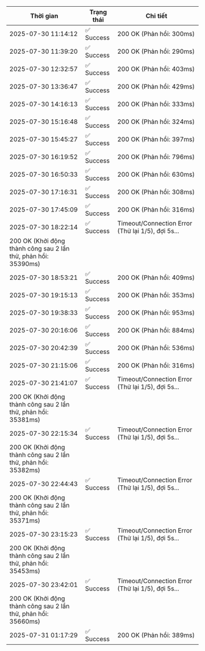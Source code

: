 | Thời gian | Trạng thái | Chi tiết |
|---|---|---|
| 2025-07-30 11:14:12 | ✅ Success | 200 OK (Phản hồi: 300ms) |
| 2025-07-30 11:39:20 | ✅ Success | 200 OK (Phản hồi: 290ms) |
| 2025-07-30 12:32:57 | ✅ Success | 200 OK (Phản hồi: 403ms) |
| 2025-07-30 13:36:47 | ✅ Success | 200 OK (Phản hồi: 429ms) |
| 2025-07-30 14:16:13 | ✅ Success | 200 OK (Phản hồi: 333ms) |
| 2025-07-30 15:16:48 | ✅ Success | 200 OK (Phản hồi: 324ms) |
| 2025-07-30 15:45:27 | ✅ Success | 200 OK (Phản hồi: 397ms) |
| 2025-07-30 16:19:52 | ✅ Success | 200 OK (Phản hồi: 796ms) |
| 2025-07-30 16:50:33 | ✅ Success | 200 OK (Phản hồi: 630ms) |
| 2025-07-30 17:16:31 | ✅ Success | 200 OK (Phản hồi: 308ms) |
| 2025-07-30 17:45:09 | ✅ Success | 200 OK (Phản hồi: 316ms) |
| 2025-07-30 18:22:14 | ✅ Success | Timeout/Connection Error (Thử lại 1/5), đợi 5s...
200 OK (Khởi động thành công sau 2 lần thử, phản hồi: 35390ms) |
| 2025-07-30 18:53:21 | ✅ Success | 200 OK (Phản hồi: 409ms) |
| 2025-07-30 19:15:13 | ✅ Success | 200 OK (Phản hồi: 353ms) |
| 2025-07-30 19:38:33 | ✅ Success | 200 OK (Phản hồi: 953ms) |
| 2025-07-30 20:16:06 | ✅ Success | 200 OK (Phản hồi: 884ms) |
| 2025-07-30 20:42:39 | ✅ Success | 200 OK (Phản hồi: 536ms) |
| 2025-07-30 21:15:06 | ✅ Success | 200 OK (Phản hồi: 316ms) |
| 2025-07-30 21:41:07 | ✅ Success | Timeout/Connection Error (Thử lại 1/5), đợi 5s...
200 OK (Khởi động thành công sau 2 lần thử, phản hồi: 35381ms) |
| 2025-07-30 22:15:34 | ✅ Success | Timeout/Connection Error (Thử lại 1/5), đợi 5s...
200 OK (Khởi động thành công sau 2 lần thử, phản hồi: 35382ms) |
| 2025-07-30 22:44:43 | ✅ Success | Timeout/Connection Error (Thử lại 1/5), đợi 5s...
200 OK (Khởi động thành công sau 2 lần thử, phản hồi: 35371ms) |
| 2025-07-30 23:15:23 | ✅ Success | Timeout/Connection Error (Thử lại 1/5), đợi 5s...
200 OK (Khởi động thành công sau 2 lần thử, phản hồi: 35453ms) |
| 2025-07-30 23:42:01 | ✅ Success | Timeout/Connection Error (Thử lại 1/5), đợi 5s...
200 OK (Khởi động thành công sau 2 lần thử, phản hồi: 35660ms) |
| 2025-07-31 01:17:29 | ✅ Success | 200 OK (Phản hồi: 389ms) |
